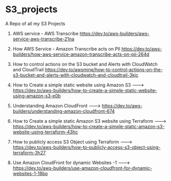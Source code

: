 # S3_projects
A Repo of all my S3 Projects

1. AWS service - AWS Transcribe https://dev.to/aws-builders/aws-service-aws-transcribe-21na

2. How AWS Service - Amazon Transcribe acts on PII https://dev.to/aws-builders/how-aws-service-amazon-transcribe-acts-on-pii-264d

3. How to control actions on the S3 bucket and Alerts with CloudWatch and CloudTrail https://dev.to/awsmine/how-to-control-actions-on-the-s3-bucket-and-alerts-with-cloudwatch-and-cloudtrail-3kjc

4. How to Create a simple static website using Amazon S3 ---> https://dev.to/aws-builders/how-to-create-a-simple-static-website-using-amazon-s3-e0b

5. Understanding Amazon CloudFront ---> https://dev.to/aws-builders/understanding-amazon-cloudfront-674

6. How to Create a simple static Amazon S3 website using Terraform ---> https://dev.to/aws-builders/how-to-create-a-simple-static-amazon-s3-website-using-terraform-43hc

7. How to publicly access S3 Object using Terraform ---> https://dev.to/aws-builders/how-to-publicly-access-s3-object-using-terraform-3h27

8. Use Amazon CloudFront for dynamic Websites -1 ---> https://dev.to/aws-builders/use-amazon-cloudfront-for-dynamic-websites-1-18bo
